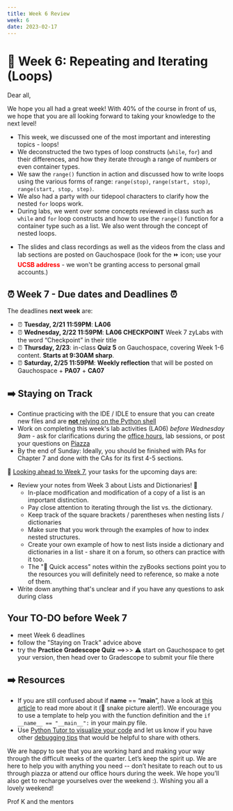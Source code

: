 ```yaml
---
title: Week 6 Review 
week: 6
date: 2023-02-17
---
```


# 🎲 Week 6: Repeating and Iterating (Loops)

Dear all,

We hope you all had a great week! With 40% of the course in front of us, we hope that you are all looking forward to taking your knowledge to the next level!

- This week, we discussed one of the most important and interesting topics - loops! 
- We deconstructed the two types of loop constructs (`while`, `for`) and their differences, and how they iterate through a range of numbers or even container types. 
- We saw the `range()` function in action and discussed how to write loops using the various forms of range: `range(stop)`, `range(start, stop)`, `range(start, stop, step)`.
- We also had a party with our tidepool characters to clarify how the nested `for` loops work.
- During labs, we went over some concepts reviewed in class such as `while` and `for` loop constructs and how to use the `range()` function for a container type such as a list. We also went through the concept of nested loops.

* The slides and class recordings as well as the videos from the class and lab sections are posted on Gauchospace (look for the ⏩ icon; use your <span style="color:red">**UCSB address**</span> - we won't be granting access to personal gmail accounts.)

## ⏰ Week 7 - Due dates and Deadlines ⏰

The deadlines **next week** are:

* ⏰ **Tuesday, 2/21 11:59PM**: **LA06**
* ⏰ **Wednesday, 2/22 11:59PM**: **LA06 CHECKPOINT** Week 7 zyLabs with the word “Checkpoint” in their title
* ⏰ **Thursday, 2/23**: in-class **Quiz 5** on Gauchospace, covering Week 1-6 content. **Starts at 9:30AM sharp**.
* ⏰ **Saturday, 2/25 11:59PM**: **Weekly reflection** that will be posted on Gauchospace + **PA07** + **CA07**


## ➡️    Staying on Track
* Continue practicing with the IDE / IDLE to ensure that you can create new files and are [**not** relying on the Python shell]({{site.url}}/{{site.baseurl}}/ref/ide#warning)
* Work on completing this week's lab activities (LA06) _before Wednesday 9am_ - ask for clarifications during the [office hours]({{site.url}}/{{site.baseurl}}/schedule/), lab sessions, or post your questions on [Piazza]({{site.aux_links.Piazza}}) 
* By the end of Sunday: Ideally, you should be finished with PAs for Chapter 7 and done with the CAs for its first 4-5 sections.

🔮 [Looking ahead to Week 7]({{site.url}}/{{site.baseurl}}/calendar#week-7), your tasks for the upcoming days are:
* Review your notes from Week 3 about Lists and Dictionaries! 💎
    - In-place modification and modification of a copy of a list is an important distinction.
    - Pay close attention to iterating through the list vs. the dictionary.
    - Keep track of the square brackets / parentheses when nesting lists / dictionaries 
    - Make sure that you work through the examples of how to index nested structures.
    - Create your own example of how to nest lists inside a dictionary and dictionaries in a list - share it on a forum, so others can practice with it too.
    - The "📎 Quick access" notes within the zyBooks sections point you to the resources you will definitely need to reference, so make a note of them.
* Write down anything that's unclear and if you have any questions to ask during class

## Your TO-DO before Week 7
* meet Week 6 deadlines
* follow the "Staying on Track" advice above
* try the **Practice Gradescope Quiz** ==>>> ⚠️  start on Gauchospace to get your version, then head over to Gradescope to submit your file there

## ➡️    Resources

* If you are still confused about if __name__ == “__main__”, have a look at [this article](https://www.freecodecamp.org/news/if-name-main-python-example) to read more about it (🐍 snake picture alert!). We encourage you to use a template to help you with the function definition and the `if __name__ == "__main__":` in your main.py file.
* Use [Python Tutor to visualize your code](https://pythontutor.com/visualize.html#mode=edit) and let us know if you have other [debugging tips]({{site.url}}/{{site.baseurl}}/ref/debug#quick-debugging-tips) that would be helpful to share with others.


We are happy to see that you are working hard and making your way through the difficult weeks of the quarter. Let’s keep the spirit up. We are here to help you with anything you need -- don’t hesitate to reach out to us through piazza or attend our office hours during the week. We hope you’ll also get to recharge yourselves over the weekend :). Wishing you all a lovely weekend!



Prof K and the mentors
